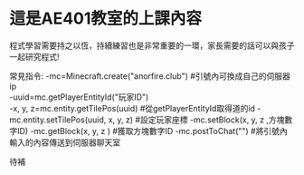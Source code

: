 # 這是AE401教室的上課內容

  程式學習需要持之以恆，持續練習也是非常重要的一環，家長需要的話可以與孩子一起研究程式!

常見指令:
-mc=Minecraft.create("anorfire.club")          #引號內可換成自己的伺服器ip \
-uuid=mc.getPlayerEntityId("玩家ID")   
-x, y, z=mc.entity.getTilePos(uuid)            #從getPlayerEntityId取得道的id
-mc.entity.setTilePos(uuid, x, y, z)           #設定玩家座標
-mc.setBlock(x, y, z ,方塊數字ID)
-mc.getBlock(x, y, z )                         #獲取方塊數字ID
-mc.postToChat("")                             #將引號內輸入的內容傳送到伺服器聊天室



待補
